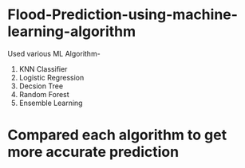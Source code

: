 # Flood-Prediction-using-machine-learning-algorithm
Used various ML Algorithm-
1. KNN Classifier
2. Logistic Regression
3. Decsion Tree
4. Random Forest
5. Ensemble Learning
# Compared each algorithm to get more accurate prediction
